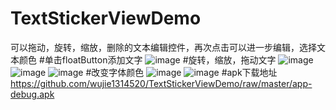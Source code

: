 # TextStickerViewDemo
可以拖动，旋转，缩放，删除的文本编辑控件，再次点击可以进一步编辑，选择文本颜色
#单击floatButton添加文字
![image](https://github.com/wujie1314520/TextStickerViewDemo/raw/master/screenshot/screenshot1.jpg)
#旋转，缩放，拖动文字
![image](https://github.com/wujie1314520/TextStickerViewDemo/raw/master/screenshot/screenshot2.jpg)
![image](https://github.com/wujie1314520/TextStickerViewDemo/raw/master/screenshot/screenshot3.jpg)
![image](https://github.com/wujie1314520/TextStickerViewDemo/raw/master/screenshot/screenshot4.jpg)
#改变字体颜色
![image](https://github.com/wujie1314520/TextStickerViewDemo/raw/master/screenshot/screenshot5.jpg)
![image](https://github.com/wujie1314520/TextStickerViewDemo/raw/master/screenshot/screenshot6.jpg)
#apk下载地址
https://github.com/wujie1314520/TextStickerViewDemo/raw/master/app-debug.apk